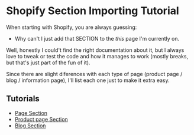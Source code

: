 # Shopify Section Importing Tutorial
When starting with Shopify, you are always guessing:
- Why can't I just add that SECTION to the *this* page I'm currently on.

Well, honestly I could't find the right documentation about it, but I always love to tweak or test the code and how it manages to work (mostly breaks, but that's just part of the fun of it).

Since there are slight diferences with each type of page (product page / blog / information page), I'll list each one just to make it extra easy.

Tutorials 
------
- [Page Section](https://github.com/taftera/shopify-help/blob/master/sections/tutorial/page-section-tutorial.md)
- [Product page Section](#)
- [Blog Section](#)
